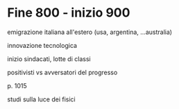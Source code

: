 # Fine 800 - inizio 900

emigrazione italiana all'estero (usa, argentina, ...australia)

innovazione tecnologica

inizio sindacati, lotte di classi

positivisti vs avversatori del progresso


p. 1015


studi sulla luce dei fisici
<!--stackedit_data:
eyJoaXN0b3J5IjpbLTk4NzkzMTIwN119
-->